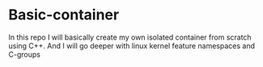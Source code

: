 # Basic-container
In this repo I will basically create my own isolated container from scratch using C++.  And I will go deeper with linux kernel feature namespaces and C-groups
